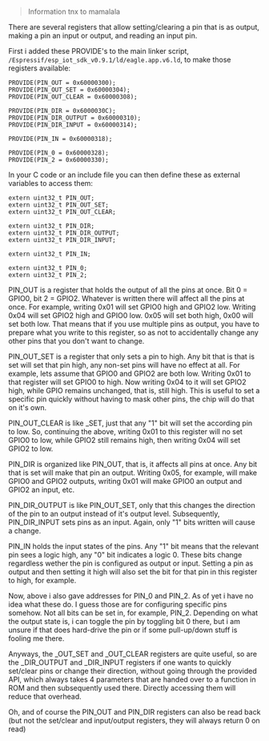 > Information tnx to mamalala

There are several registers that allow setting/clearing a pin that is as output, making a pin an input or output, and reading an input pin. 

First i added these PROVIDE's to the main linker script, ```/Espressif/esp_iot_sdk_v0.9.1/ld/eagle.app.v6.ld```, to make those registers available:

```
PROVIDE(PIN_OUT = 0x60000300);
PROVIDE(PIN_OUT_SET = 0x60000304);
PROVIDE(PIN_OUT_CLEAR = 0x60000308);

PROVIDE(PIN_DIR = 0x6000030C);
PROVIDE(PIN_DIR_OUTPUT = 0x60000310);
PROVIDE(PIN_DIR_INPUT = 0x60000314);

PROVIDE(PIN_IN = 0x60000318);

PROVIDE(PIN_0 = 0x60000328);
PROVIDE(PIN_2 = 0x60000330);
```

In your C code or an include file you can then define these as external variables to access them:

```
extern uint32_t PIN_OUT;
extern uint32_t PIN_OUT_SET;
extern uint32_t PIN_OUT_CLEAR;

extern uint32_t PIN_DIR;
extern uint32_t PIN_DIR_OUTPUT;
extern uint32_t PIN_DIR_INPUT;

extern uint32_t PIN_IN;

extern uint32_t PIN_0;
extern uint32_t PIN_2;
```

PIN_OUT is a register that holds the output of all the pins at once. Bit 0 = GPIO0, bit 2 = GPIO2. Whatever is written there will affect all the pins at once. For example, writing 0x01 will set GPIO0 high and GPIO2 low. Writing 0x04 will set GPIO2 high and GPIO0 low. 0x05 will set both high, 0x00 will set both low. That means that if you use multiple pins as output, you have to prepare what you write to this register, so as not to accidentally change any other pins that you don't want to change.

PIN_OUT_SET is a register that only sets a pin to high. Any bit that is that is set will set that pin high, any non-set pins will have no effect at all. For example, lets assume that GPIO0 and GPIO2 are both low. Writing 0x01 to that register will set GPIO0 to high. Now writing 0x04 to it will set GPIO2 high, while GPIO remains unchanged, that is, still high. This is useful to set a specific pin quickly without having to mask other pins, the chip will do that on it's own.

PIN_OUT_CLEAR is like _SET, just that any "1" bit will set the according pin to low. So, continuing the above, writing 0x01 to this register will no set GPIO0 to low, while GPIO2 still remains high, then writing 0x04 will set GPIO2 to low.

PIN_DIR is organized like PIN_OUT, that is, it affects all pins at once. Any bit that is set will make that pin an output. Writing 0x05, for example, will make GPIO0 and GPIO2 outputs, writing 0x01 will make GPIO0 an output and GPIO2 an input, etc.

PIN_DIR_OUTPUT is like PIN_OUT_SET, only that this changes the direction of the pin to an output instead of it's output level. Subsequently, PIN_DIR_INPUT sets pins as an input. Again, only "1" bits written will cause a change.

PIN_IN holds the input states of the pins. Any "1" bit means that the relevant pin sees a logic high, any "0" bit indicates a logic 0. These bits change regardless wether the pin is configured as output or input. Setting a pin as output and then setting it high will also set the bit for that pin in this register to high, for example.

Now, above i also gave addresses for PIN_0 and PIN_2. As of yet i have no idea what these do. I guess those are for configuring specific pins somehow. Not all bits can be set in, for example, PIN_2. Depending on what the output state is, i can toggle the pin by toggling bit 0 there, but i am unsure if that does hard-drive the pin or if some pull-up/down stuff is fooling me there.

Anyways, the _OUT_SET and _OUT_CLEAR registers are quite useful, so are the _DIR_OUTPUT and _DIR_INPUT registers if one wants to quickly set/clear pins or change their direction, without going through the provided API, which always takes 4 parameters that are handed over to a function in ROM and then subsequently used there. Directly accessing them will reduce that overhead.

Oh, and of course the PIN_OUT and PIN_DIR registers can also be read back (but not the set/clear and input/output registers, they will always return 0 on read)